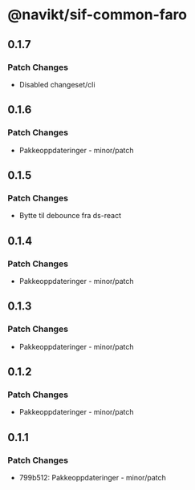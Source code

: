 # @navikt/sif-common-faro

## 0.1.7

### Patch Changes

-   Disabled changeset/cli

## 0.1.6

### Patch Changes

-   Pakkeoppdateringer - minor/patch

## 0.1.5

### Patch Changes

-   Bytte til debounce fra ds-react

## 0.1.4

### Patch Changes

-   Pakkeoppdateringer - minor/patch

## 0.1.3

### Patch Changes

-   Pakkeoppdateringer - minor/patch

## 0.1.2

### Patch Changes

-   Pakkeoppdateringer - minor/patch

## 0.1.1

### Patch Changes

-   799b512: Pakkeoppdateringer - minor/patch
